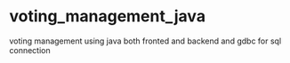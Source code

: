 # voting_management_java
voting management using java both fronted and backend and gdbc for sql connection
